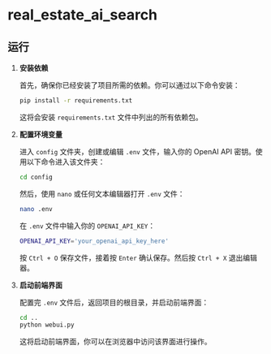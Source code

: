 # real_estate_ai_search

## 运行

1. **安装依赖**

   首先，确保你已经安装了项目所需的依赖。你可以通过以下命令安装：

   ```bash
   pip install -r requirements.txt
   ```

   这将会安装 `requirements.txt` 文件中列出的所有依赖包。

2. **配置环境变量**

   进入 `config` 文件夹，创建或编辑 `.env` 文件，输入你的 OpenAI API 密钥。使用以下命令进入该文件夹：

   ```bash
   cd config
   ```

   然后，使用 `nano` 或任何文本编辑器打开 `.env` 文件：

   ```bash
   nano .env
   ```

   在 `.env` 文件中输入你的 `OPENAI_API_KEY`：

   ```bash
   OPENAI_API_KEY='your_openai_api_key_here'
   ```

   按 `Ctrl + O` 保存文件，接着按 `Enter` 确认保存。然后按 `Ctrl + X` 退出编辑器。

3. **启动前端界面**

   配置完 `.env` 文件后，返回项目的根目录，并启动前端界面：

   ```bash
   cd ..
   python webui.py
   ```

   这将启动前端界面，你可以在浏览器中访问该界面进行操作。